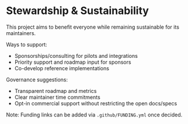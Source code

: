 # Stewardship & Sustainability

This project aims to benefit everyone while remaining sustainable for its maintainers.

Ways to support:
- Sponsorships/consulting for pilots and integrations
- Priority support and roadmap input for sponsors
- Co-develop reference implementations

Governance suggestions:
- Transparent roadmap and metrics
- Clear maintainer time commitments
- Opt-in commercial support without restricting the open docs/specs

Note: Funding links can be added via `.github/FUNDING.yml` once decided.

